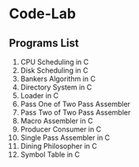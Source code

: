 # Code-Lab
Programs List
-------------
1. CPU Scheduling in C
2. Disk Scheduling in C
3. Bankers Algorithm in C
4. Directory System in C
5. Loader in C
6. Pass One of Two Pass Assembler
7. Pass Two of Two Pass Assembler
8. Macro Assembler in C
9. Producer Consumer in C
10. Single Pass Assembler in C
11. Dining Philosopher in C
12. Symbol Table in C
